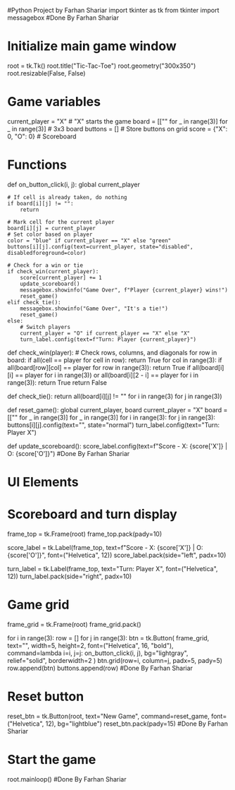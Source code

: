 #Python Project by Farhan Shariar
import tkinter as tk
from tkinter import messagebox
#Done By Farhan Shariar
# Initialize main game window
root = tk.Tk()
root.title("Tic-Tac-Toe")
root.geometry("300x350")
root.resizable(False, False)

# Game variables
current_player = "X"  # "X" starts the game
board = [["" for _ in range(3)] for _ in range(3)]  # 3x3 board
buttons = []  # Store buttons on grid
score = {"X": 0, "O": 0}  # Scoreboard

# Functions
def on_button_click(i, j):
    global current_player

    # If cell is already taken, do nothing
    if board[i][j] != "":
        return

    # Mark cell for the current player
    board[i][j] = current_player
    # Set color based on player
    color = "blue" if current_player == "X" else "green"
    buttons[i][j].config(text=current_player, state="disabled", disabledforeground=color)

    # Check for a win or tie
    if check_win(current_player):
        score[current_player] += 1
        update_scoreboard()
        messagebox.showinfo("Game Over", f"Player {current_player} wins!")
        reset_game()
    elif check_tie():
        messagebox.showinfo("Game Over", "It's a tie!")
        reset_game()
    else:
        # Switch players
        current_player = "O" if current_player == "X" else "X"
        turn_label.config(text=f"Turn: Player {current_player}")

def check_win(player):
    # Check rows, columns, and diagonals
    for row in board:
        if all(cell == player for cell in row):
            return True
    for col in range(3):
        if all(board[row][col] == player for row in range(3)):
            return True
    if all(board[i][i] == player for i in range(3)) or all(board[i][2 - i] == player for i in range(3)):
        return True
    return False

def check_tie():
    return all(board[i][j] != "" for i in range(3) for j in range(3))

def reset_game():
    global current_player, board
    current_player = "X"
    board = [["" for _ in range(3)] for _ in range(3)]
    for i in range(3):
        for j in range(3):
            buttons[i][j].config(text="", state="normal")
    turn_label.config(text="Turn: Player X")

def update_scoreboard():
    score_label.config(text=f"Score - X: {score['X']} | O: {score['O']}")
#Done By Farhan Shariar
# UI Elements
# Scoreboard and turn display
frame_top = tk.Frame(root)
frame_top.pack(pady=10)

score_label = tk.Label(frame_top, text=f"Score - X: {score['X']} | O: {score['O']}", font=("Helvetica", 12))
score_label.pack(side="left", padx=10)

turn_label = tk.Label(frame_top, text="Turn: Player X", font=("Helvetica", 12))
turn_label.pack(side="right", padx=10)

# Game grid
frame_grid = tk.Frame(root)
frame_grid.pack()

for i in range(3):
    row = []
    for j in range(3):
        btn = tk.Button(
            frame_grid, text="", width=5, height=2, font=("Helvetica", 16, "bold"),
            command=lambda i=i, j=j: on_button_click(i, j),
            bg="lightgray", relief="solid", borderwidth=2
        )
        btn.grid(row=i, column=j, padx=5, pady=5)
        row.append(btn)
    buttons.append(row)
#Done By Farhan Shariar
# Reset button
reset_btn = tk.Button(root, text="New Game", command=reset_game, font=("Helvetica", 12), bg="lightblue")
reset_btn.pack(pady=15)
#Done By Farhan Shariar
# Start the game
root.mainloop()
#Done By Farhan Shariar
